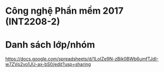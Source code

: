 # Công nghệ Phần mềm 2017 (INT2208-2)

# Danh sách lớp/nhóm
https://docs.google.com/spreadsheets/d/1LoIZe9N-zBik0BWb6umfTJdI-w7ZVp2vo1JU-ax-bS0/edit?usp=sharing
